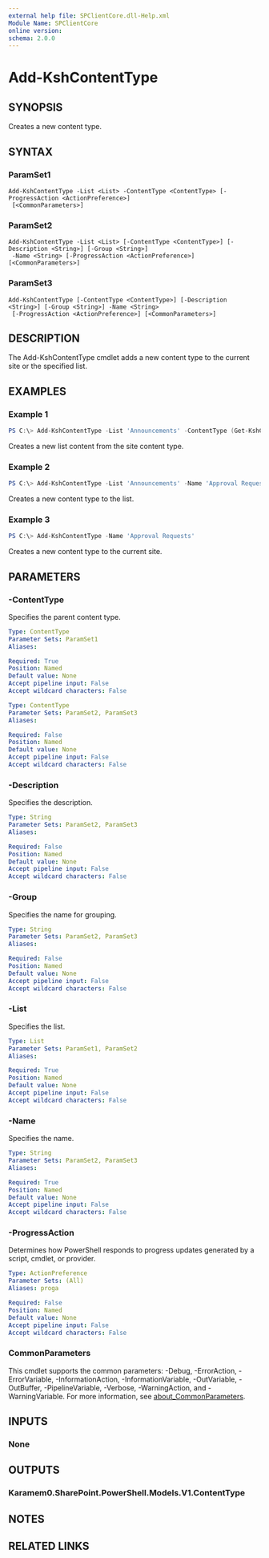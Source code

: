 ```yaml
---
external help file: SPClientCore.dll-Help.xml
Module Name: SPClientCore
online version:
schema: 2.0.0
---
```


# Add-KshContentType

## SYNOPSIS
Creates a new content type.

## SYNTAX

### ParamSet1
```
Add-KshContentType -List <List> -ContentType <ContentType> [-ProgressAction <ActionPreference>]
 [<CommonParameters>]
```

### ParamSet2
```
Add-KshContentType -List <List> [-ContentType <ContentType>] [-Description <String>] [-Group <String>]
 -Name <String> [-ProgressAction <ActionPreference>] [<CommonParameters>]
```

### ParamSet3
```
Add-KshContentType [-ContentType <ContentType>] [-Description <String>] [-Group <String>] -Name <String>
 [-ProgressAction <ActionPreference>] [<CommonParameters>]
```

## DESCRIPTION
The Add-KshContentType cmdlet adds a new content type to the current site or the specified list.

## EXAMPLES

### Example 1
```powershell
PS C:\> Add-KshContentType -List 'Announcements' -ContentType (Get-KshContentType -Identity '0x0100EFB1758564C77D448177233D1199B912')
```

Creates a new list content from the site content type.

### Example 2
```powershell
PS C:\> Add-KshContentType -List 'Announcements' -Name 'Approval Requests'
```

Creates a new content type to the list.

### Example 3
```powershell
PS C:\> Add-KshContentType -Name 'Approval Requests'
```

Creates a new content type to the current site.

## PARAMETERS

### -ContentType
Specifies the parent content type.

```yaml
Type: ContentType
Parameter Sets: ParamSet1
Aliases:

Required: True
Position: Named
Default value: None
Accept pipeline input: False
Accept wildcard characters: False
```

```yaml
Type: ContentType
Parameter Sets: ParamSet2, ParamSet3
Aliases:

Required: False
Position: Named
Default value: None
Accept pipeline input: False
Accept wildcard characters: False
```

### -Description
Specifies the description.

```yaml
Type: String
Parameter Sets: ParamSet2, ParamSet3
Aliases:

Required: False
Position: Named
Default value: None
Accept pipeline input: False
Accept wildcard characters: False
```

### -Group
Specifies the name for grouping.

```yaml
Type: String
Parameter Sets: ParamSet2, ParamSet3
Aliases:

Required: False
Position: Named
Default value: None
Accept pipeline input: False
Accept wildcard characters: False
```

### -List
Specifies the list.

```yaml
Type: List
Parameter Sets: ParamSet1, ParamSet2
Aliases:

Required: True
Position: Named
Default value: None
Accept pipeline input: False
Accept wildcard characters: False
```

### -Name
Specifies the name.

```yaml
Type: String
Parameter Sets: ParamSet2, ParamSet3
Aliases:

Required: True
Position: Named
Default value: None
Accept pipeline input: False
Accept wildcard characters: False
```

### -ProgressAction
Determines how PowerShell responds to progress updates generated by a script, cmdlet, or provider.

```yaml
Type: ActionPreference
Parameter Sets: (All)
Aliases: proga

Required: False
Position: Named
Default value: None
Accept pipeline input: False
Accept wildcard characters: False
```

### CommonParameters
This cmdlet supports the common parameters: -Debug, -ErrorAction, -ErrorVariable, -InformationAction, -InformationVariable, -OutVariable, -OutBuffer, -PipelineVariable, -Verbose, -WarningAction, and -WarningVariable. For more information, see [about_CommonParameters](http://go.microsoft.com/fwlink/?LinkID=113216).

## INPUTS

### None

## OUTPUTS

### Karamem0.SharePoint.PowerShell.Models.V1.ContentType

## NOTES

## RELATED LINKS
